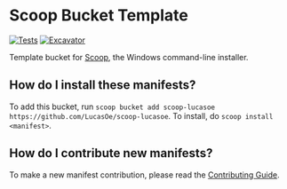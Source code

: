 # Scoop Bucket Template

<!-- Uncomment the following line after replacing placeholders -->

[![Tests](https://github.com/LucasOe/scoop-lucasoe/actions/workflows/ci.yml/badge.svg)](https://github.com/LucasOe/scoop-lucasoe/actions/workflows/ci.yml) [![Excavator](https://github.com/LucasOe/scoop-lucasoe/actions/workflows/excavator.yml/badge.svg)](https://github.com/LucasOe/scoop-lucasoe/actions/workflows/excavator.yml)

Template bucket for [Scoop](https://scoop.sh), the Windows command-line installer.

## How do I install these manifests?

To add this bucket, run `scoop bucket add scoop-lucasoe https://github.com/LucasOe/scoop-lucasoe`. To install, do `scoop install <manifest>`.

## How do I contribute new manifests?

To make a new manifest contribution, please read the [Contributing Guide](https://github.com/ScoopInstaller/.github/blob/main/.github/CONTRIBUTING.md).
